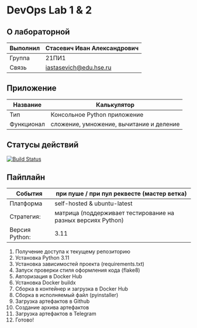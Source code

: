 # DevOps Lab 1 & 2

## О лабораторной

| Выполнил | Стасевич Иван Александрович |
| ------------- | ------------- |
| Группа  | 21ПИ1  |
| Связь  | iastasevich@edu.hse.ru  |

## Приложение
| Название | Калькулятор  |
| ------------- | ------------- |
| Тип  | Консольное Python приложение  |
| Функционал  | сложение, умножение, вычитание и деление  |

## Статусы действий
[![Build Status](https://github.com/everysoftware/DevOps-Lab1/actions/workflows/checks.yml/badge.svg?branch=master)]()

## Пайплайн
| События | при пуше / при пул реквесте (мастер ветка) |
| ------------- | ------------- |
| Платформа  | self-hosted & ubuntu-latest  |
| Стратегия:  | матрица (поддерживает тестирование на разных версиях Python)  |
| Версия Python:  | 3.11  |

1. Получение доступа к текущему репозиторию
2. Установка Python 3.11
3. Установка зависимостей проекта (requirements.txt)
4. Запуск проверки стиля оформления кода (flake8)
5. Авторизация в Docker Hub
6. Установка Docker buildx
7. Сборка в контейнер и загрузка в Docker Hub
9. Сборка в исполняемый файл (pyinstaller)
10. Загрузка артефактов в Github
11. Создание архива артефактов
12. Загрузка артефактов в Telegram
13. Готово!
